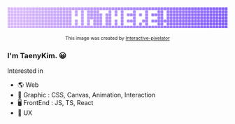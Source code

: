 ![](./images/hithere.png)

<div style="font-size:8pt" align="center">This image was created by <a href="https://github.com/taenykim/interactive-pixelator">Interactive-pixelator</a> </div>

### I'm TaenyKim. 😀

Interested in

- 🌎 Web
- 🎨 Graphic : CSS, Canvas, Animation, Interaction
- 🖥 FrontEnd : JS, TS, React
- 🌸 UX
